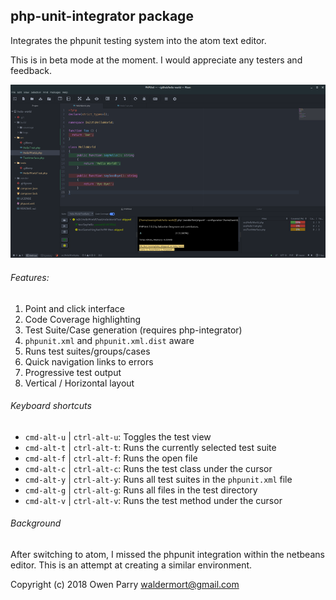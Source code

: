 ## php-unit-integrator package

Integrates the phpunit testing system into the atom text editor.

This is in beta mode at the moment. I would appreciate any testers and feedback.

![screenshot](screenshots/screenshot.png)

###### Features:
1. Point and click interface
1. Code Coverage highlighting
1. Test Suite/Case generation (requires php-integrator)
1. `phpunit.xml` and `phpunit.xml.dist` aware
1. Runs test suites/groups/cases
1. Quick navigation links to errors
1. Progressive test output
1. Vertical / Horizontal layout

###### Keyboard shortcuts

* `cmd-alt-u` | `ctrl-alt-u`: Toggles the test view
* `cmd-alt-t` | `ctrl-alt-t`: Runs the currently selected test suite
* `cmd-alt-f` | `ctrl-alt-f`: Runs the open file
* `cmd-alt-c` | `ctrl-alt-c`: Runs the test class under the cursor
* `cmd-alt-y` | `ctrl-alt-y`: Runs all test suites in the `phpunit.xml` file
* `cmd-alt-g` | `ctrl-alt-g`: Runs all files in the test directory
* `cmd-alt-v` | `ctrl-alt-v`: Runs the test method under the cursor

###### Background
After switching to atom, I missed the phpunit integration within the netbeans
editor. This is an attempt at creating a similar environment.

Copyright (c) 2018 Owen Parry <waldermort@gmail.com>
